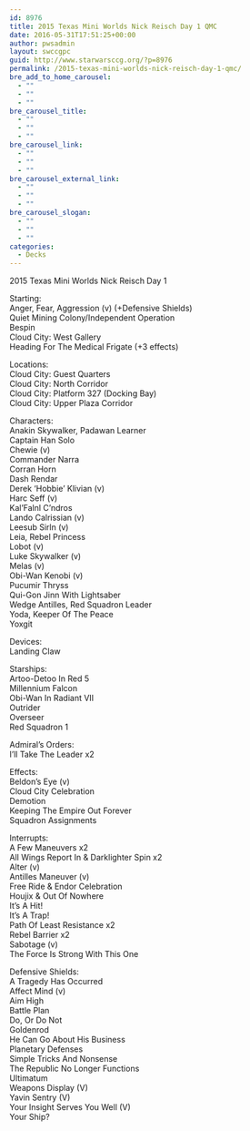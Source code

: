```yaml
---
id: 8976
title: 2015 Texas Mini Worlds Nick Reisch Day 1 QMC
date: 2016-05-31T17:51:25+00:00
author: pwsadmin
layout: swccgpc
guid: http://www.starwarsccg.org/?p=8976
permalink: /2015-texas-mini-worlds-nick-reisch-day-1-qmc/
bre_add_to_home_carousel:
  - ""
  - ""
  - ""
bre_carousel_title:
  - ""
  - ""
  - ""
bre_carousel_link:
  - ""
  - ""
  - ""
bre_carousel_external_link:
  - ""
  - ""
  - ""
bre_carousel_slogan:
  - ""
  - ""
  - ""
categories:
  - Decks
---
```

2015 Texas Mini Worlds Nick Reisch Day 1

Starting:  
Anger, Fear, Aggression (v) (+Defensive Shields)  
Quiet Mining Colony/Independent Operation  
Bespin  
Cloud City: West Gallery  
Heading For The Medical Frigate (+3 effects)

Locations:  
Cloud City: Guest Quarters  
Cloud City: North Corridor  
Cloud City: Platform 327 (Docking Bay)  
Cloud City: Upper Plaza Corridor

Characters:  
Anakin Skywalker, Padawan Learner  
Captain Han Solo  
Chewie (v)  
Commander Narra  
Corran Horn  
Dash Rendar  
Derek &#8216;Hobbie&#8217; Klivian (v)  
Harc Seff (v)  
Kal&#8217;Falnl C&#8217;ndros  
Lando Calrissian (v)  
Leesub Sirln (v)  
Leia, Rebel Princess  
Lobot (v)  
Luke Skywalker (v)  
Melas (v)  
Obi-Wan Kenobi (v)  
Pucumir Thryss  
Qui-Gon Jinn With Lightsaber  
Wedge Antilles, Red Squadron Leader  
Yoda, Keeper Of The Peace  
Yoxgit

Devices:  
Landing Claw

Starships:  
Artoo-Detoo In Red 5  
Millennium Falcon  
Obi-Wan In Radiant VII  
Outrider  
Overseer  
Red Squadron 1

Admiral&#8217;s Orders:  
I&#8217;ll Take The Leader x2

Effects:  
Beldon’s Eye (v)  
Cloud City Celebration  
Demotion  
Keeping The Empire Out Forever  
Squadron Assignments

Interrupts:  
A Few Maneuvers x2  
All Wings Report In & Darklighter Spin x2  
Alter (v)  
Antilles Maneuver (v)  
Free Ride & Endor Celebration  
Houjix & Out Of Nowhere  
It&#8217;s A Hit!  
It’s A Trap!  
Path Of Least Resistance x2  
Rebel Barrier x2  
Sabotage (v)  
The Force Is Strong With This One

Defensive Shields:  
A Tragedy Has Occurred  
Affect Mind (v)  
Aim High  
Battle Plan  
Do, Or Do Not  
Goldenrod  
He Can Go About His Business  
Planetary Defenses  
Simple Tricks And Nonsense  
The Republic No Longer Functions  
Ultimatum  
Weapons Display (V)  
Yavin Sentry (V)  
Your Insight Serves You Well (V)  
Your Ship?